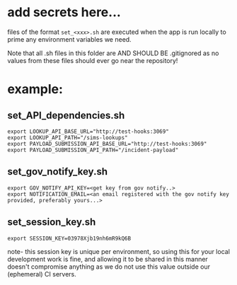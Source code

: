 # add secrets here...
files of the format `set_<xxx>.sh` are executed when the app is run locally to prime any environment variables we need.

Note that all .sh files in this folder are AND SHOULD BE .gitignored as no values from these files should ever go near the repository!

# example:
## set_API_dependencies.sh
```
export LOOKUP_API_BASE_URL="http://test-hooks:3069"
export LOOKUP_API_PATH="/sims-lookups"
export PAYLOAD_SUBMISSION_API_BASE_URL="http://test-hooks:3069"
export PAYLOAD_SUBMISSION_API_PATH="/incident-payload"
```

## set_gov_notify_key.sh
```
export GOV_NOTIFY_API_KEY=<get key from gov notify..>
export NOTIFICATION_EMAIL=<an email registered with the gov notify key provided, preferably yours...>
```
## set_session_key.sh
```
export SESSION_KEY=03978Xjb19nh6mR9kQ6B
```
note- this session key is unique per environment, so using this for your local development work is fine, and allowing it to be shared in this manner doesn't compromise anything as we do not use this value outside our (ephemeral) CI servers.
